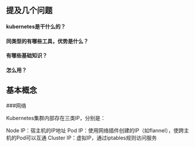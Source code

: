 ##  提及几个问题

#### kubernetes是干什么的？

#### 同类型的有哪些工具，优势是什么？

#### 有哪些基础知识？

#### 怎么用？






##  基本概念








###网络





Kubernetes集群内部存在三类IP，分别是：

Node IP：宿主机的IP地址
Pod IP：使用网络插件创建的IP（如flannel），使跨主机的Pod可以互通
Cluster IP：虚拟IP，通过iptables规则访问服务
